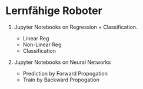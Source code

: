 # Lernfähige Roboter

1. Jupyter Notebooks on Regression + Classification.
    - Linear Reg
    - Non-Linear Reg
    - Classification
    
2. Jupyter Notebooks on Neural Networks
    - Prediction by Forward Propogation
    - Train by Backward Propogation
